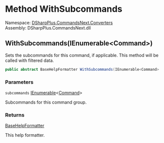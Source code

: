 # Method WithSubcommands

Namespace: [DSharpPlus.CommandsNext.Converters](DSharpPlus.CommandsNext.Converters.md)  
Assembly: DSharpPlus.CommandsNext.dll

## <a id="DSharpPlus_CommandsNext_Converters_BaseHelpFormatter_WithSubcommands_System_Collections_Generic_IEnumerable_DSharpPlus_CommandsNext_Command__"></a>WithSubcommands\(IEnumerable<Command\>\)

Sets the subcommands for this command, if applicable. This method will be called with filtered data.

```csharp
public abstract BaseHelpFormatter WithSubcommands(IEnumerable<Command> subcommands)
```

### Parameters

`subcommands` [IEnumerable](https://learn.microsoft.com/dotnet/api/system.collections.generic.ienumerable\-1)<[Command](DSharpPlus.CommandsNext.Command.md)\>

Subcommands for this command group.

### Returns

[BaseHelpFormatter](DSharpPlus.CommandsNext.Converters.BaseHelpFormatter.md)

This help formatter.

